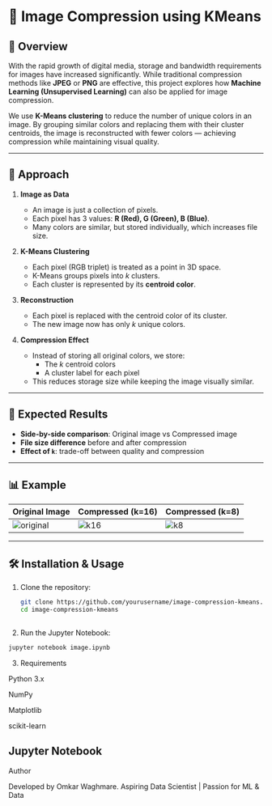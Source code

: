 # 🎨 Image Compression using KMeans  

## 📌 Overview  
With the rapid growth of digital media, storage and bandwidth requirements for images have increased significantly. While traditional compression methods like **JPEG** or **PNG** are effective, this project explores how **Machine Learning (Unsupervised Learning)** can also be applied for image compression.  

We use **K-Means clustering** to reduce the number of unique colors in an image. By grouping similar colors and replacing them with their cluster centroids, the image is reconstructed with fewer colors — achieving compression while maintaining visual quality.  

---

## 🚀 Approach  

1. **Image as Data**  
   - An image is just a collection of pixels.  
   - Each pixel has 3 values: **R (Red), G (Green), B (Blue)**.  
   - Many colors are similar, but stored individually, which increases file size.  

2. **K-Means Clustering**  
   - Each pixel (RGB triplet) is treated as a point in 3D space.  
   - K-Means groups pixels into *k* clusters.  
   - Each cluster is represented by its **centroid color**.  

3. **Reconstruction**  
   - Each pixel is replaced with the centroid color of its cluster.  
   - The new image now has only *k* unique colors.  

4. **Compression Effect**  
   - Instead of storing all original colors, we store:  
     - The *k* centroid colors  
     - A cluster label for each pixel  
   - This reduces storage size while keeping the image visually similar.  

---

## 🎯 Expected Results  

- **Side-by-side comparison**: Original image vs Compressed image  
- **File size difference** before and after compression  
- **Effect of `k`**: trade-off between quality and compression  

---

## 📊 Example  

| Original Image | Compressed (k=16) | Compressed (k=8) |
|----------------|-------------------|------------------|
| ![original](examples/original.png) | ![k16](examples/k16.png) | ![k8](examples/k8.png) |

---

## 🛠️ Installation & Usage  

1. Clone the repository:  
   ```bash
   git clone https://github.com/yourusername/image-compression-kmeans.git
   cd image-compression-kmeans
  
2. Run the Jupyter Notebook:
```bash
jupyter notebook image.ipynb
```
3. Requirements

  Python 3.x
  
  NumPy
  
  Matplotlib
  
  scikit-learn
  
  Jupyter Notebook
---
  Author

Developed by Omkar Waghmare.
Aspiring Data Scientist | Passion for ML & Data

